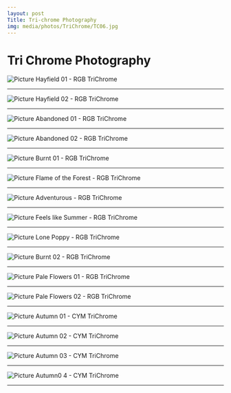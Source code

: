 ```yaml
---
layout: post
Title: Tri-chrome Photography
img: media/photos/TriChrome/TC06.jpg
---
```

# Tri Chrome Photography

![Picture](media/photos/TriChrome/TC01.jpg)
 Hayfield 01 - RGB TriChrome

---

![Picture](media/photos/TriChrome/TC02.jpg)
 Hayfield 02 - RGB TriChrome

---

![Picture](media/photos/TriChrome/TC03.jpg)
 Abandoned 01 - RGB TriChrome

---

![Picture](media/photos/TriChrome/TC05.jpg)
 Abandoned 02 - RGB TriChrome

---

![Picture](media/photos/TriChrome/TC04.jpg)
 Burnt 01 - RGB TriChrome

---

![Picture](media/photos/TriChrome/TC06.jpg)
 Flame of the Forest - RGB TriChrome

---

![Picture](media/photos/TriChrome/TC07.jpg)
 Adventurous - RGB TriChrome

---

![Picture](media/photos/TriChrome/TC08.jpg)
 Feels like Summer - RGB TriChrome

---

![Picture](media/photos/TriChrome/TC09.jpg)
 Lone Poppy - RGB TriChrome

---

![Picture](media/photos/TriChrome/TC10.jpg)
 Burnt 02 - RGB TriChrome

---

![Picture](media/photos/TriChrome/TC11.jpg)
 Pale Flowers 01 - RGB TriChrome

---

![Picture](media/photos/TriChrome/TC12.jpg)
 Pale Flowers 02 - RGB TriChrome

---

![Picture](media/photos/TriChrome/TC13.jpg)
 Autumn 01 - CYM TriChrome

---

![Picture](media/photos/TriChrome/TC14.jpg)
 Autumn 02 - CYM TriChrome

---

![Picture](media/photos/TriChrome/TC15.jpg)
 Autumn 03 - CYM TriChrome

---
![Picture](media/photos/TriChrome/TC16.jpg)
 Autumn0 4 - CYM TriChrome

---
